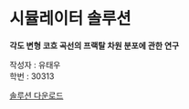 # 시뮬레이터 솔루션

**각도 변형 코흐 곡선의 프랙탈 차원 분포에 관한 연구**   
      
작성자 : 유태우     
학번 : 30313      

<a href="Fractal Simulator.zip" download>솔루션 다운로드</a>

